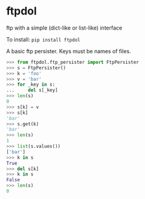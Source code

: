 
# ftpdol
ftp with a simple (dict-like or list-like) interface


To install:	```pip install ftpdol```


A basic ftp persister.
Keys must be names of files.

```python
>>> from ftpdol.ftp_persister import FtpPersister
>>> s = FtpPersister()
>>> k = 'foo'
>>> v = 'bar'
>>> for _key in s:
...     del s[_key]
>>> len(s)
0
>>> s[k] = v
>>> s[k]
'bar'
>>> s.get(k)
'bar'
>>> len(s)
1
>>> list(s.values())
['bar']
>>> k in s
True
>>> del s[k]
>>> k in s
False
>>> len(s)
0
```
